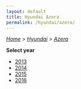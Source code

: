 ```yaml
---
layout: default
title: Hyundai Azera
permalink: /hyundai/azera/
---
```

[*Home*](/) > [*Hyundai*](/hyundai/) > [*Azera*](/hyundai/azera/)

**Select year**

- [2013](/hyundai/azera/2013/)
- [2014](/hyundai/azera/2014/)
- [2015](/hyundai/azera/2015/)
- [2016](/hyundai/azera/2016/)